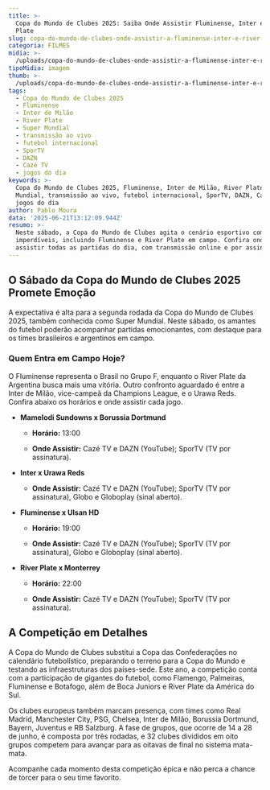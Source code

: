 ```yaml
---
title: >-
  Copa do Mundo de Clubes 2025: Saiba Onde Assistir Fluminense, Inter e River
  Plate
slug: copa-do-mundo-de-clubes-onde-assistir-a-fluminense-inter-e-river-plate
categoria: FILMES
midia: >-
  /uploads/copa-do-mundo-de-clubes-onde-assistir-a-fluminense-inter-e-river-plate-thumb.png
tipoMidia: imagem
thumb: >-
  /uploads/copa-do-mundo-de-clubes-onde-assistir-a-fluminense-inter-e-river-plate-thumb.png
tags:
  - Copa do Mundo de Clubes 2025
  - Fluminense
  - Inter de Milão
  - River Plate
  - Super Mundial
  - transmissão ao vivo
  - futebol internacional
  - SporTV
  - DAZN
  - Cazé TV
  - jogos do dia
keywords: >-
  Copa do Mundo de Clubes 2025, Fluminense, Inter de Milão, River Plate, Super
  Mundial, transmissão ao vivo, futebol internacional, SporTV, DAZN, Cazé TV,
  jogos do dia
author: Pablo Moura
data: '2025-06-21T13:12:09.944Z'
resumo: >-
  Neste sábado, a Copa do Mundo de Clubes agita o cenário esportivo com jogos
  imperdíveis, incluindo Fluminense e River Plate em campo. Confira onde
  assistir todas as partidas do dia, com transmissão online e por assinatura.
---
```


## O Sábado da Copa do Mundo de Clubes 2025 Promete Emoção

A expectativa é alta para a segunda rodada da Copa do Mundo de Clubes 2025, também conhecida como Super Mundial. Neste sábado, os amantes do futebol poderão acompanhar partidas emocionantes, com destaque para os times brasileiros e argentinos em campo.

### Quem Entra em Campo Hoje?

O Fluminense representa o Brasil no Grupo F, enquanto o River Plate da Argentina busca mais uma vitória. Outro confronto aguardado é entre a Inter de Milão, vice-campeã da Champions League, e o Urawa Reds. Confira abaixo os horários e onde assistir cada jogo.

- **Mamelodi Sundowns x Borussia Dortmund**

  - **Horário:** 13:00

  - **Onde Assistir:** Cazé TV e DAZN (YouTube); SporTV (TV por assinatura).

- **Inter x Urawa Reds**

  - **Onde Assistir:** Cazé TV e DAZN (YouTube); SporTV (TV por assinatura), Globo e Globoplay (sinal aberto).

- **Fluminense x Ulsan HD**

  - **Horário:** 19:00

  - **Onde Assistir:** Cazé TV e DAZN (YouTube); SporTV (TV por assinatura), Globo e Globoplay (sinal aberto).

- **River Plate x Monterrey**

  - **Horário:** 22:00

  - **Onde Assistir:** Cazé TV e DAZN (YouTube); SporTV (TV por assinatura).

## A Competição em Detalhes

A Copa do Mundo de Clubes substitui a Copa das Confederações no calendário futebolístico, preparando o terreno para a Copa do Mundo e testando as infraestruturas dos países-sede. Este ano, a competição conta com a participação de gigantes do futebol, como Flamengo, Palmeiras, Fluminense e Botafogo, além de Boca Juniors e River Plate da América do Sul.

Os clubes europeus também marcam presença, com times como Real Madrid, Manchester City, PSG, Chelsea, Inter de Milão, Borussia Dortmund, Bayern, Juventus e RB Salzburg. A fase de grupos, que ocorre de 14 a 28 de junho, é composta por três rodadas, e 32 clubes divididos em oito grupos competem para avançar para as oitavas de final no sistema mata-mata.

Acompanhe cada momento desta competição épica e não perca a chance de torcer para o seu time favorito.
